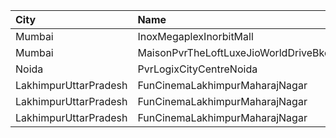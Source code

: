 | City                  | Name                                 |  Time | Type     | Price | Capacity | Booked |
| :-------------------- | :----------------------------------- | ----: | :------- | ----: | -------: | -----: |
| Mumbai                | InoxMegaplexInorbitMall              | 11:30 | Insignia |  200₹ |       16 |      0 |
| Mumbai                | MaisonPvrTheLoftLuxeJioWorldDriveBkc | 11:35 | Platinum |  500₹ |       33 |     17 |
| Noida                 | PvrLogixCityCentreNoida              | 14:20 | Classic  |  200₹ |       43 |      2 |
| LakhimpurUttarPradesh | FunCinemaLakhimpurMaharajNagar       | 16:10 | Recliner |  250₹ |      100 |      0 |
| LakhimpurUttarPradesh | FunCinemaLakhimpurMaharajNagar       | 16:10 | Premium  |  140₹ |      100 |      0 |
| LakhimpurUttarPradesh | FunCinemaLakhimpurMaharajNagar       | 16:10 | Classic  |   90₹ |      100 |      0 |
